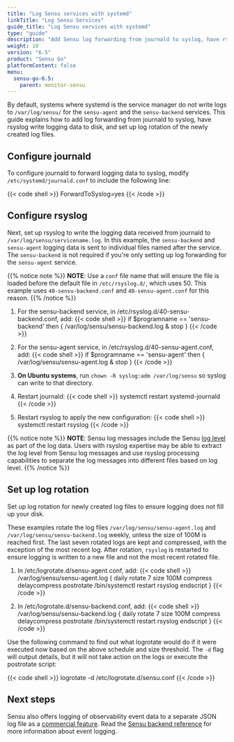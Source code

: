 ```yaml
---
title: "Log Sensu services with systemd"
linkTitle: "Log Sensu Services"
guide_title: "Log Sensu services with systemd"
type: "guide"
description: "Add Sensu log forwarding from journald to syslog, have rsyslog write logging data to disk, and set up log rotation of the newly created log files."
weight: 10
version: "6.5"
product: "Sensu Go"
platformContent: false
menu:
  sensu-go-6.5:
    parent: monitor-sensu
---
```


By default, systems where systemd is the service manager do not write logs to `/var/log/sensu/` for the `sensu-agent` and the `sensu-backend` services.
This guide explains how to add log forwarding from journald to syslog, have rsyslog write logging data to disk, and set up log rotation of the newly created log files.

## Configure journald

To configure journald to forward logging data to syslog, modify `/etc/systemd/journald.conf` to include the following line:

{{< code shell >}}
ForwardToSyslog=yes
{{< /code >}}

## Configure rsyslog

Next, set up rsyslog to write the logging data received from journald to `/var/log/sensu/servicename.log`.
In this example, the `sensu-backend` and `sensu-agent` logging data is sent to individual files named after the service.
The `sensu-backend` is not required if you're only setting up log forwarding for the `sensu-agent` service.

{{% notice note %}}
**NOTE**: Use a `conf` file name that will ensure the file is loaded before the default file in `/etc/rsyslog.d/`, which uses 50.
This example uses `40-sensu-backend.conf` and `40-sensu-agent.conf` for this reason.
{{% /notice %}}

1. For the sensu-backend service, in /etc/rsyslog.d/40-sensu-backend.conf, add:
{{< code shell >}}
if $programname == 'sensu-backend' then {
        /var/log/sensu/sensu-backend.log
        & stop
}
{{< /code >}}

2. For the sensu-agent service, in /etc/rsyslog.d/40-sensu-agent.conf, add:
{{< code shell >}}
if $programname == 'sensu-agent' then {
        /var/log/sensu/sensu-agent.log
        & stop
}
{{< /code >}}

3. **On Ubuntu systems**, run `chown -R syslog:adm /var/log/sensu` so syslog can write to that directory.

4. Restart journald:
{{< code shell >}}
systemctl restart systemd-journald
{{< /code >}}

5. Restart rsyslog to apply the new configuration:
{{< code shell >}}
systemctl restart rsyslog
{{< /code >}}

{{% notice note %}}
**NOTE**: Sensu log messages include the Sensu [log level](../../maintain-sensu/troubleshoot/#log-levels) as part of the log data.
Users with rsyslog expertise may be able to extract the log level from Sensu log messages and use rsyslog processing capabilities to separate the log messages into different files based on log level.
{{% /notice %}}

## Set up log rotation

Set up log rotation for newly created log files to ensure logging does not fill up your disk.

These examples rotate the log files `/var/log/sensu/sensu-agent.log` and `/var/log/sensu/sensu-backend.log` weekly, unless the size of 100M is reached first.
The last seven rotated logs are kept and compressed, with the exception of the most recent log.
After rotation, `rsyslog` is restarted to ensure logging is written to a new file and not the most recent rotated file.

1. In /etc/logrotate.d/sensu-agent.conf, add:
{{< code shell >}}
/var/log/sensu/sensu-agent.log {
    daily
    rotate 7
    size 100M
    compress
    delaycompress
    postrotate
      /bin/systemctl restart rsyslog
    endscript
}
{{< /code >}}

2. In /etc/logrotate.d/sensu-backend.conf, add:
{{< code shell >}}
/var/log/sensu/sensu-backend.log {
    daily
    rotate 7
    size 100M
    compress
    delaycompress
    postrotate
      /bin/systemctl restart rsyslog
    endscript
}
{{< /code >}}

Use the following command to find out what logrotate would do if it were executed now based on the above schedule and size threshold.
The `-d` flag will output details, but it will not take action on the logs or execute the postrotate script:

{{< code shell >}}
logrotate -d /etc/logrotate.d/sensu.conf
{{< /code >}}

## Next steps

Sensu also offers logging of observability event data to a separate JSON log file as a [commercial feature][2].
Read the [Sensu backend reference][1] for more information about event logging.


[1]: ../../../observability-pipeline/observe-schedule/backend/#event-logging
[2]: ../../../commercial/
